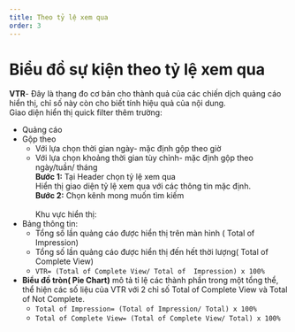 ```yaml
---
title: Theo tỷ lệ xem qua
order: 3
---
```

# Biểu đồ sự kiện theo tỷ lệ xem qua
**VTR**- Đây là thang đo cơ bản cho thành quả của các chiến dịch quảng cáo hiển thị, chỉ số này còn cho biết tính hiệu quả của nội dung.
<br> Giao diện hiển thị quick filter thêm trường: </br> 

* Quảng cáo
* Gộp theo
    * Với lựa chọn thời gian ngày- mặc định gộp theo giờ
    * Với lựa chọn khoảng thời gian tùy chỉnh- mặc định gộp theo ngày/tuần/ tháng
<br> **Bước 1:** Tại Header chọn tỷ lệ xem qua </br>
    Hiển thị giao diện tỷ lệ xem qua với các thông tin mặc định.
<br> **Bước 2:** Chọn kênh mong muốn tìm kiếm </br>
 <br>Khu vực hiển thị:</br>
* Bảng thông tin:
    * Tổng số lần quảng cáo được hiển thị trên màn hình ( Total of Impression)
    * Tổng số lần quảng cáo được hiển thị đến hết thời lượng( Total of Complete View)
    * `VTR= (Total of Complete View/ Total of  Impression) x 100%`
* **Biểu đồ tròn( Pie Chart)** mô tả tỉ lệ các thành phần trong một tổng thể, thể hiện các số liệu của VTR với 2 chỉ số Total of Complete View và Total of Not Complete.
    * `Total of Impression= (Total of Impression/ Total) x 100%`
    * `Total of Complete View= (Total of Complete View/ Total) x 100%`

 
